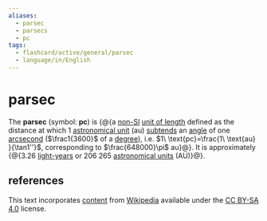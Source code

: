 ```yaml
---
aliases:
  - parsec
  - parsecs
  - pc
tags:
  - flashcard/active/general/parsec
  - language/in/English
---
```


# parsec

The __parsec__ (symbol: __pc__) is {@{a [non-SI](International%20System%20of%20Units.md) [unit of length](unit%20of%20length.md) defined as the distance at which 1 [astronomical unit](astronomical%20unit.md) (au) [subtends](subtended%20angle.md) an [angle](angle.md) of one [arcsecond](minute%20and%20second%20of%20arc.md) ($\frac1{3600}$ of a [degree](degree%20(angle).md)), i.e. $1\ \text{pc}=\frac{1\ \text{au} }{\tan1''}$, corresponding to $\frac{648000}\pi$ au}@}.  It is approximately {@{3.26 [light-years](light-year.md) or 206&nbsp;265 [astronomical units](astronomical%20unit.md) (AU)}@}. <!--SR:!2025-07-17,448,230!2025-01-29,106,228-->

## references

This text incorporates [content](https://en.wikipedia.org/wiki/parsec) from [Wikipedia](Wikipedia.md) available under the [CC BY-SA 4.0](https://creativecommons.org/licenses/by-sa/4.0/) license.
